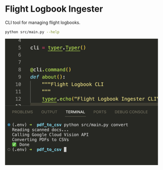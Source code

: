 # Flight Logbook Ingester

CLI tool for managing flight logbooks.

```sh
python src/main.py --help
```
![docs/cli-usage.png](img/cli-usage.png)